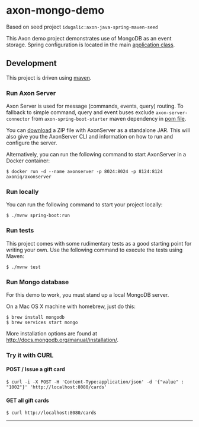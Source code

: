 # axon-mongo-demo
Based on seed project `idugalic:axon-java-spring-maven-seed`

This Axon demo project demonstrates use of MongoDB as an event storage. Spring configuration is located in the main [application class](src/main/java/com/demo/AxonMongoDemoApplication.java).

## Development

This project is driven using [maven].

### Run Axon Server

Axon Server is used for message (commands, events, query) routing. To fallback to simple command, query and event buses exclude `axon-server-connector` from `axon-spring-boot-starter` maven dependency in [pom file](pom.xml).

You can [download](https://download.axoniq.io/axonserver/AxonServer.zip) a ZIP file with AxonServer as a standalone JAR. This will also give you the AxonServer CLI and information on how to run and configure the server.

Alternatively, you can run the following command to start AxonServer in a Docker container:

```
$ docker run -d --name axonserver -p 8024:8024 -p 8124:8124 axoniq/axonserver
```

### Run locally

You can run the following command to start your project locally:

```
$ ./mvnw spring-boot:run
```

### Run tests

This project comes with some rudimentary tests as a good starting
point for writing your own. Use the following command to execute the
tests using Maven:

```
$ ./mvnw test
```

### Run Mongo database

For this demo to work, you must stand up a local MongoDB server.

On a Mac OS X machine with homebrew, just do this:

```
$ brew install mongodb
$ brew services start mongo

```
More installation options are found at http://docs.mongodb.org/manual/installation/.

### Try it with CURL

#### POST / Issue a gift card
```
$ curl -i -X POST -H 'Content-Type:application/json' -d '{"value" : "1002"}' 'http://localhost:8080/cards'
```

#### GET all gift cards
```
$ curl http://localhost:8080/cards
```

---

[maven]: https://maven.apache.org/ (Maven)
[atomist]: https://www.atomist.com/ (Atomist)
[axon]: https://axoniq.io/ (Axon)